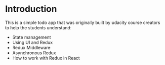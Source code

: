 # Introduction

This is a simple todo app that was originally built by udacity course creators to help the students understand:

* State management
* Using UI and Redux
* Redux Middleware
* Asynchronous Redux
* How to work with Redux in React